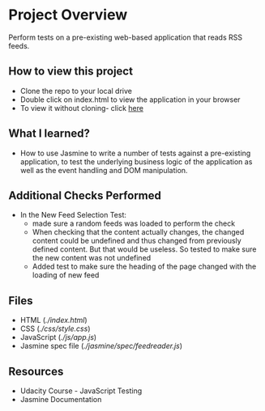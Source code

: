 # Project Overview

Perform tests on a pre-existing web-based application that reads RSS feeds. 

## How to view this project

- Clone the repo to your local drive
- Double click on index.html to view the application in your browser
- To view it without cloning- click [here](http://vidban.github.io/Testing-FENDP6/)

## What I learned?

- How to use Jasmine to write a number of tests against a pre-existing application, to test the underlying business logic of the application as well as the event handling and DOM manipulation.

## Additional Checks Performed

- In the New Feed Selection Test:
  - made sure a random feeds was loaded to perform the check
  - When checking that the content actually changes, the changed content could be undefined and thus changed from previously defined content. But that would be useless. So tested to make sure the new content was not undefined
  - Added test to make sure the heading of the page changed with the loading of new feed

## Files

- HTML (*./index.html*)
- CSS (*./css/style.css*)
- JavaScript (*./js/app.js*)
- Jasmine spec file (*./jasmine/spec/feedreader.js*)

## Resources

- Udacity Course - JavaScript Testing
- Jasmine Documentation
